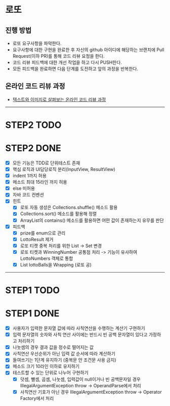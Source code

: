 # 로또
## 진행 방법
* 로또 요구사항을 파악한다.
* 요구사항에 대한 구현을 완료한 후 자신의 github 아이디에 해당하는 브랜치에 Pull Request(이하 PR)를 통해 코드 리뷰 요청을 한다.
* 코드 리뷰 피드백에 대한 개선 작업을 하고 다시 PUSH한다.
* 모든 피드백을 완료하면 다음 단계를 도전하고 앞의 과정을 반복한다.

## 온라인 코드 리뷰 과정
* [텍스트와 이미지로 살펴보는 온라인 코드 리뷰 과정](https://github.com/next-step/nextstep-docs/tree/master/codereview)

---
# STEP2 TODO
# STEP2 DONE
- [x] 모든 기능은 TDD로 단위테스트 존재
- [x] 핵심 로직과 UI담당로직 분리(InputView, ResultView)
- [x] indent 1까지 허용
- [x] 메소드 최대 15라인 까지 허용
- [x] else 미허용
- [x] 자바 코드 컨벤션
- [x] 힌트
  - [x] 로또 자동 생성은 Collections.shuffle() 메소드 활용
  - [x] Collections.sort() 메소드를 활용해 정렬
  - [x] ArrayList의 contains() 메소드를 활용하면 어떤 값이 존재하는지 유무를 판단
- [x] 피드백
  - [x] prize를 enum으로 관리
  - [x] LottoResult 제거
  - [x] 로또 티켓 중복 처리를 위한 List -> Set 변경
  - [x] 로또 티켓과 WinningNumber 공통점 처리 -> 기능이 유사하여 LottoNumbers 객체로 통합
  - [x] List<LottoNumber> lottoBalls을 Wrapping (로또 공)
---
# STEP1 TODO
# STEP1 DONE
- [x] 사용자가 입력한 문자열 값에 따라 사칙연산을 수행하는 계산기 구현하기
- [x] 입력 문자열의 숫자와 사칙 연산 사이에는 반드시 빈 공백 문자열이 있다고 가정하고 처리하기
- [x] 나눗셈의 경우 결과 값을 정수로 떨어지는 값
- [x] 사칙연산 우선순위가 아닌 입력 값 순서에 따라 계산하기
- [x] 들여쓰기는 1단계 유지하기 (중복문 안 조건문 사용 금지)
- [x] 메소드 크기 10라인 이하로 유지하기
- [x] 테스트할 수 있는 단위로 나누어 구현하기
  - [x] 덧셈, 뺼셈, 곱셈, 나눗셈, 입력값이 null이거나 빈 공백문자일 경우 IllegalArgumentException throw -> OperandParse에서 처리
  - [x] 사칙연산 기호가 아닌 경우  IllegalArgumentException throw -> Operator Factory에서 처리 
